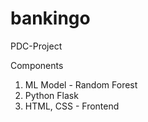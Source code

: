 # bankingo
PDC-Project

Components
1. ML Model - Random Forest
2. Python Flask
3. HTML, CSS - Frontend
